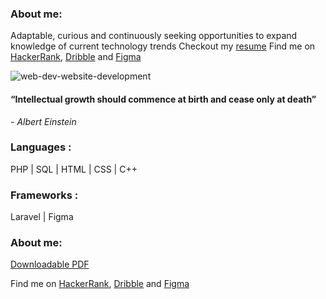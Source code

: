 ### About me: 
Adaptable, curious and continuously seeking opportunities to expand knowledge of current technology trends
Checkout my [resume](https://github.com/RezaAlHassan/RezaAlHassan/files/12295107/Reza_Resume.pdf)
Find me on [HackerRank](https://www.hackerrank.com/h1910876), [Dribble](https://www.dribbble.com/reza11981284128) and [Figma](https://www.figma.com/@reza1198)

![web-dev-website-development](https://github.com/RezaAlHassan/RezaAlHassan/assets/24864973/f11e0421-da6d-41eb-8381-7940e8e6799e) 

#### “Intellectual growth should commence at birth and cease only at death”
 <em> - Albert Einstein </em>

### Languages :
PHP | SQL | HTML | CSS | C++ 

### Frameworks :
Laravel | Figma 

### About me: 
[Downloadable PDF](https://github.com/RezaAlHassan/RezaAlHassan/files/12295107/Reza_Resume.pdf)

Find me on [HackerRank](https://www.hackerrank.com/h1910876), [Dribble](https://www.dribbble.com/reza11981284128) and [Figma](https://www.figma.com/@reza1198)




